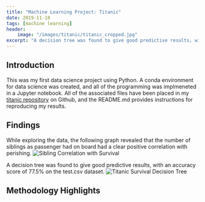 ```yaml
---
title: "Machine Learning Project: Titanic"
date: 2019-11-18
tags: [machine learning]
header:
    image: "/images/titanic/titanic_cropped.jpg"
excerpt: "A decision tree was found to give good predictive results, with an accuracy score of 77.5% on the test.csv dataset."
---
```


## Introduction
This was my first data science project using Python.  A conda environment for data science was created, and all of the programming was implmeneted in a Jupyter notebook.  All of the associated files have been placed in my [titanic repository](https://github.com/buckeye17/titanic) on Github, and the README.md provides instructions for reproducing my results.

## Findings
While exploring the data, the following graph revealed that the number of siblings as passenger had on board had a clear positive correlation with perishing.
<img src="{{ site.url }}{{ site.baseurl }}/images/titanic/Siblings-vs-Survival.png" alt="Sibling Correlation with Survival">

A decision tree was found to give good predictive results, with an accuracy score of 77.5% on the test.csv dataset.
<img src="{{ site.url }}{{ site.baseurl }}/images/titanic/DecisionTree.png" alt="Titanic Survival Decision Tree">

## Methodology Highlights
